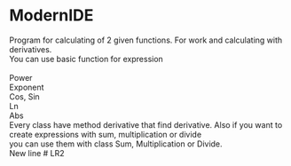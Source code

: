 # ModernIDE
Program for calculating of 2 given functions. 
For work and calculating with derivatives. 
<br>You can use basic function for expression<br>
<br>Power
<br>Exponent
<br>Cos, Sin
<br>Ln
<br>Abs<br>
Every class have method derivative that find derivative. Also if you want to create expressions with sum, multiplication or divide<br> you can use them with class Sum, Multiplication or Divide. 
<br>New line
#   L R 2  
 